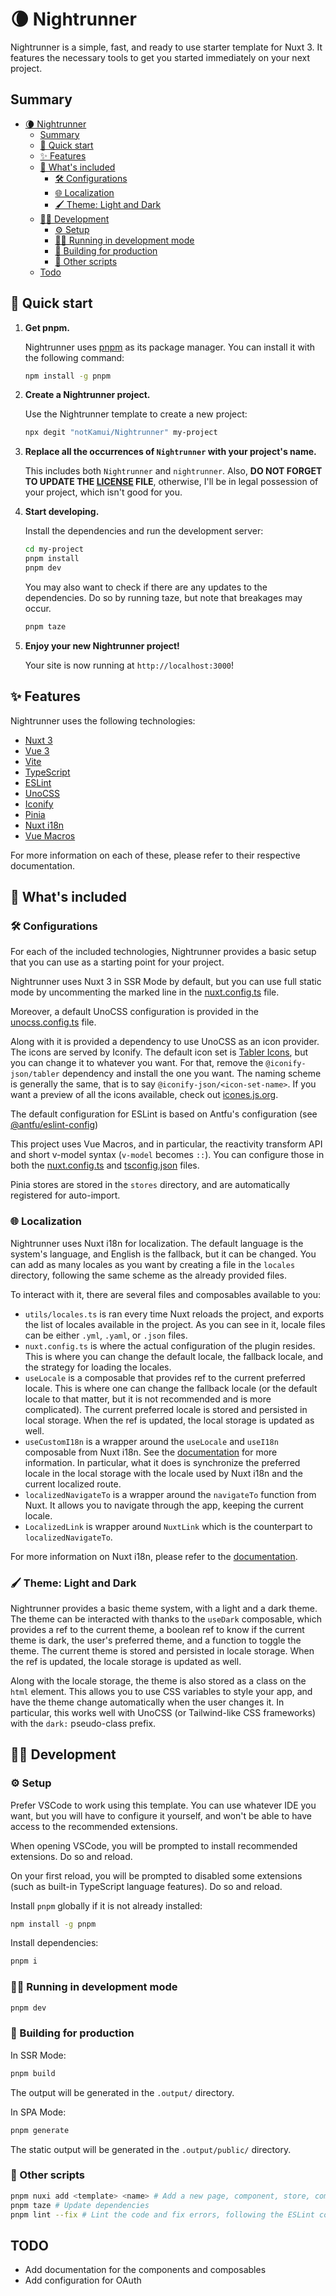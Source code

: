# 🌘 Nightrunner

Nightrunner is a simple, fast, and ready to use starter template for Nuxt 3.
It features the necessary tools to get you started immediately on your next project.

## Summary

- [🌘 Nightrunner](#-nightrunner)
  - [Summary](#summary)
  - [🚀 Quick start](#-quick-start)
  - [✨ Features](#-features)
  - [🤔 What's included](#-whats-included)
    - [🛠️ Configurations](#️-configurations)
    - [🌐 Localization](#-localization)
    - [🖌️ Theme: Light and Dark](#️-theme-light-and-dark)
  - [🧑‍💻 Development](#-development)
    - [⚙️ Setup](#️-setup)
    - [🏃‍♂️ Running in development mode](#️-running-in-development-mode)
    - [💪 Building for production](#-building-for-production)
    - [📝 Other scripts](#-other-scripts)
  - [Todo](#todo)


## 🚀 Quick start

1. **Get pnpm.**

    Nightrunner uses [pnpm](https://pnpm.io/) as its package manager. You can install it with the following command:
    ```bash
    npm install -g pnpm
    ```

2. **Create a Nightrunner project.**

    Use the Nightrunner template to create a new project:

    ```bash
    npx degit "notKamui/Nightrunner" my-project
    ```

3. **Replace all the occurrences of `Nightrunner` with your project's name.**

    This includes both `Nightrunner` and `nightrunner`. Also, **DO NOT FORGET TO UPDATE THE [LICENSE](LICENSE) FILE**, otherwise, I'll be in legal possession of your project, which isn't good for you.

3. **Start developing.**

    Install the dependencies and run the development server:
    ```bash
    cd my-project
    pnpm install
    pnpm dev
    ```

    You may also want to check if there are any updates to the dependencies. Do so by running taze, but note that breakages may occur.
    ```bash
    pnpm taze
    ```

4. **Enjoy your new Nightrunner project!**

    Your site is now running at `http://localhost:3000`!

## ✨ Features

Nightrunner uses the following technologies:

- [Nuxt 3](https://v3.nuxtjs.org/)
- [Vue 3](https://v3.vuejs.org/)
- [Vite](https://vitejs.dev/)
- [TypeScript](https://www.typescriptlang.org/)
- [ESLint](https://eslint.org/)
- [UnoCSS](https://uno.antfu.me)
- [Iconify](https://iconify.design/)
- [Pinia](https://pinia.vuejs.org)
- [Nuxt i18n](https://v8.i18n.nuxtjs.org/)
- [Vue Macros](https://vue-macros.sxzz.moe)

For more information on each of these, please refer to their respective documentation.

## 🤔 What's included

### 🛠️ Configurations

For each of the included technologies, Nightrunner provides a basic setup that you can use as a starting point for your project.

Nightrunner uses Nuxt 3 in SSR Mode by default, but you can use full static mode by uncommenting the marked line in the [nuxt.config.ts](nuxt.config.ts) file.

Moreover, a default UnoCSS configuration is provided in the [unocss.config.ts](unocss.config.ts) file.

Along with it is provided a dependency to use UnoCSS as an icon provider. The icons are served by Iconify. The default icon set is [Tabler Icons](https://tablericons.com/), but you can change it to whatever you want. For that, remove the `@iconify-json/tabler` dependency and install the one you want. The naming scheme is generally the same, that is to say `@iconify-json/<icon-set-name>`. If you want a preview of all the icons available, check out [icones.js.org](https://icones.js.org/).

The default configuration for ESLint is based on Antfu's configuration (see [@antfu/eslint-config](https://www.npmjs.com/package/@antfu/eslint-config))

This project uses Vue Macros, and in particular, the reactivity transform API and short v-model syntax (`v-model` becomes `::`). You can configure those in both the [nuxt.config.ts](nuxt.config.ts) and [tsconfig.json](tsconfig.json) files.

Pinia stores are stored in the `stores` directory, and are automatically registered for auto-import.

### 🌐 Localization

Nightrunner uses Nuxt i18n for localization. The default language is the system's language, and English is the fallback, but it can be changed. You can add as many locales as you want by creating a file in the `locales` directory, following the same scheme as the already provided files.

To interact with it, there are several files and composables available to you:

- `utils/locales.ts` is ran every time Nuxt reloads the project, and exports the list of locales available in the project. As you can see in it, locale files can be either `.yml`, `.yaml`, or `.json` files.
- `nuxt.config.ts` is where the actual configuration of the plugin resides. This is where you can change the default locale, the fallback locale, and the strategy for loading the locales.
- `useLocale` is a composable that provides ref to the current preferred locale. This is where one can change the fallback locale (or the default locale to that matter, but it is not recommended and is more complicated). The current preferred locale is stored and persisted in local storage. When the ref is updated, the local storage is updated as well.
- `useCustomI18n` is a wrapper around the `useLocale` and `useI18n` composable from Nuxt i18n. See the [documentation](https://v8.i18n.nuxtjs.org/) for more information. In particular, what it does is synchronize the preferred locale in the local storage with the locale used by Nuxt i18n and the current localized route.
- `localizedNavigateTo` is a wrapper around the `navigateTo` function from Nuxt. It allows you to navigate through the app, keeping the current locale. 
- `LocalizedLink` is wrapper around `NuxtLink` which is the counterpart to `localizedNavigateTo`.

For more information on Nuxt i18n, please refer to the [documentation](https://v8.i18n.nuxtjs.org/).

### 🖌️ Theme: Light and Dark

Nightrunner provides a basic theme system, with a light and a dark theme. The theme can be interacted with thanks to the `useDark` composable, which provides a ref to the current theme, a boolean ref to know if the current theme is dark, the user's preferred theme, and a function to toggle the theme. The current theme is stored and persisted in locale storage. When the ref is updated, the locale storage is updated as well.

Along with the locale storage, the theme is also stored as a class on the `html` element. This allows you to use CSS variables to style your app, and have the theme change automatically when the user changes it. In particular, this works well with UnoCSS (or Tailwind-like CSS frameworks) with the `dark:` pseudo-class prefix.

## 🧑‍💻 Development

### ⚙️ Setup

Prefer VSCode to work using this template. You can use whatever IDE you want, but you will have to configure it yourself, 
and won't be able to have access to the recommended extensions.

When opening VSCode, you will be prompted to install recommended extensions. Do so and reload.

On your first reload, you will be prompted to disabled some extensions (such as built-in TypeScript language features). Do so and reload.

Install `pnpm` globally if it is not already installed:

```bash
npm install -g pnpm
```

Install dependencies:

```bash
pnpm i
```

### 🏃‍♂️ Running in development mode

```bash
pnpm dev
```

### 💪 Building for production

In SSR Mode:

```bash
pnpm build
```

The output will be generated in the `.output/` directory.

In SPA Mode:

```bash
pnpm generate
```

The static output will be generated in the `.output/public/` directory.

### 📝 Other scripts

```bash
pnpm nuxi add <template> <name> # Add a new page, component, store, composable, etc.
pnpm taze # Update dependencies
pnpm lint --fix # Lint the code and fix errors, following the ESLint configuration
```

## TODO

- Add documentation for the components and composables
- Add configuration for OAuth
